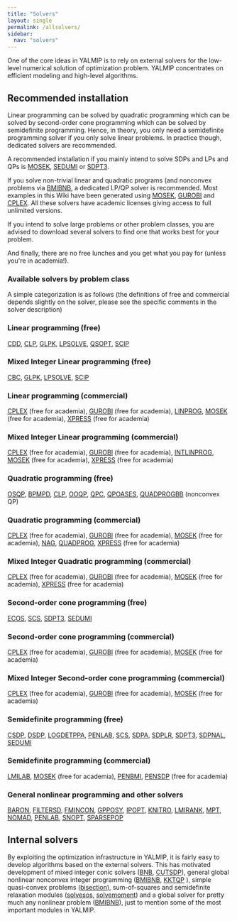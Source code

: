 ```yaml
---
title: "Solvers"
layout: single
permalink: /allsolvers/
sidebar:
  nav: "solvers"
---
```


One of the core ideas in YALMIP is to rely on external solvers for the low-level numerical solution of optimization problem. YALMIP concentrates on efficient modeling and high-level algorithms.

## Recommended installation

Linear programming can be solved by quadratic programming which can be solved by second-order cone programming which can be solved by semidefinite programming. Hence, in theory, you only need a semidefinite programming solver if you only solve linear problems. In practice though, dedicated solvers are recommended.

A recommended installation if you mainly intend to solve SDPs and LPs and QPs is [MOSEK](/solver/mosek), [SEDUMI](/solver/sedumi) or [SDPT3](/solver/sdpt3).

If you solve non-trivial linear and quadratic programs (and nonconvex problems via [BMIBNB](/solver/bmibnb), a dedicated LP/QP solver is recommended. Most examples in this Wiki have been generated using [MOSEK](/solver/mosek), [GUROBI](/solver/gurobi) and [CPLEX](/solver/cplex). All these solvers have academic licenses giving access to full unlimited versions.

If you intend to solve large problems or other problem classes, you are advised to download several solvers to find one that works best for your problem.

And finally, there are no free lunches and you get what you pay for (unless you're in academia!).

### Available solvers by problem class

A simple categorization is as follows (the definitions of free and commercial depends slightly on the solver, please see the specific comments in the solver description)

### Linear programming (free)
[CDD](/solver/cdd), [CLP](/solver/clp), [GLPK](/solver/glpk), [LPSOLVE](/solver/lpsolve), [QSOPT](/solver/qsopt), [SCIP](/solver/scip)

### Mixed Integer Linear programming (free)
[CBC](/solver/cbc), [GLPK](/solver/glpk), [LPSOLVE](/solver/lpsolve), [SCIP](/solver/scip)

### Linear programming (commercial)
[CPLEX](/solver/cplex) (free for academia), [GUROBI](/solver/gurobi) (free for academia), [LINPROG](/solver/linprog), [MOSEK](/solver/mosek) (free for academia), [XPRESS](/solver/xpress) (free for academia)

### Mixed Integer Linear programming (commercial)
[CPLEX](/solver/cplex) (free for academia), [GUROBI](/solver/gurobi) (free for academia), [INTLINPROG](/solver/intlinprog), [MOSEK](/solver/mosek) (free for academia), [XPRESS](/solver/xpress) (free for academia)

### Quadratic programming (free)
[OSQP](/solver/osqp), [BPMPD](/solver/bpmpd), [CLP](/solver/clp), [OOQP](/solver/ooqp), [QPC](/solver/qpc), [QPOASES](/solver/qpoases), [QUADPROGBB](/solver/quadprogbb) (nonconvex QP)

### Quadratic programming (commercial)
[CPLEX](/solver/cplex) (free for academia), [GUROBI](/solver/gurobi) (free for academia), [MOSEK](/solver/mosek) (free for academia), [NAG](/solver/nag), [QUADPROG](/solver/quadprog), [XPRESS](/solver/xpress) (free for academia)

### Mixed Integer Quadratic programming (commercial)
[CPLEX](/solver/cplex) (free for academia), [GUROBI](/solver/gurobi) (free for academia), [MOSEK](/solver/mosek) (free for academia), [XPRESS](/solver/xpress) (free for academia)

### Second-order cone programming (free)

[ECOS](/solver/ecos), [SCS](/solver/scs), [SDPT3](/solver/sdpt3), [SEDUMI](/solver/sedumi)

### Second-order cone programming (commercial)

[CPLEX](/solver/cplex) (free for academia), [GUROBI](/solver/gurobi) (free for academia), [MOSEK](/solver/mosek) (free for academia)

### Mixed Integer Second-order cone programming (commercial)

[CPLEX](/solver/cplex) (free for academia), [GUROBI](/solver/gurobi) (free for academia), [MOSEK](/solver/mosek) (free for academia)

### Semidefinite programming (free)

[CSDP](/solver/csdp), [DSDP](/solver/dsdp), [LOGDETPPA](/solver/logdetppa), [PENLAB](/solver/penlab), [SCS](/solver/scs), [SDPA](/solver/sdpa), [SDPLR](/solver/sdplr), [SDPT3](/solver/sdpt3), [SDPNAL](/solver/sdpnal), [SEDUMI](/solver/sedumi)

### Semidefinite programming (commercial)

[LMILAB](/solver/lmilab), [MOSEK](/solver/mosek) (free for academia), [PENBMI](/solver/penbmi), [PENSDP](/solver/pensdp) (free for academia)

### General nonlinear programming and other solvers

[BARON](/solver/baron), [FILTERSD](/solver/filtersd), [FMINCON](/solver/fmincon), [GPPOSY](/solver/gpposy), [IPOPT](/solver/ipopt), [KNITRO](/solver/knitro), [LMIRANK](/solver/lmirank), [MPT](/solver/mpt), [NOMAD](/solver/nomad), [PENLAB](/solver/penlab), [SNOPT](/solver/snopt), [SPARSEPOP](/solver/sparsepop)

## Internal solvers

By exploiting the optimization infrastructure in YALMIP, it is fairly easy to develop algorithms based on the external solvers. This has motivated development of mixed integer conic solvers ([BNB](/solver/bnb), [CUTSDP](/solver/cutsdp)), general global nonlinear nonconvex integer programming ([BMIBNB](/solver/bmibnb), [KKTQP](/solver/kktqp) ), simple quasi-convex problems ([bisection](/command/bisection)), sum-of-squares and semidefinite relaxation modules ([solvesos](/command/solvesos), [solvemoment](/command/solvemoment))  and a global solver for pretty much any nonlinear problem ([BMIBNB](/solver/bmibnb)), just to mention some of the most important modules in YALMIP.
